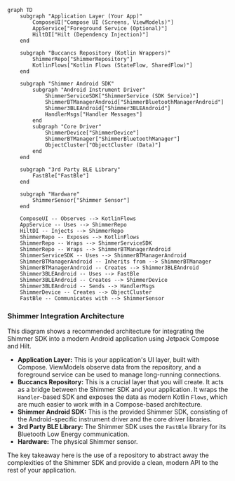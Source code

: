 ```mermaid
graph TD
    subgraph "Application Layer (Your App)"
        ComposeUI["Compose UI (Screens, ViewModels)"]
        AppService["Foreground Service (Optional)"]
        HiltDI["Hilt (Dependency Injection)"]
    end

    subgraph "Buccancs Repository (Kotlin Wrappers)"
        ShimmerRepo["ShimmerRepository"]
        KotlinFlows["Kotlin Flows (StateFlow, SharedFlow)"]
    end

    subgraph "Shimmer Android SDK"
        subgraph "Android Instrument Driver"
            ShimmerServiceSDK["ShimmerService (SDK Service)"]
            ShimmerBTManagerAndroid["ShimmerBluetoothManagerAndroid"]
            Shimmer3BLEAndroid["Shimmer3BLEAndroid"]
            HandlerMsgs["Handler Messages"]
        end
        subgraph "Core Driver"
            ShimmerDevice["ShimmerDevice"]
            ShimmerBTManager["ShimmerBluetoothManager"]
            ObjectCluster["ObjectCluster (Data)"]
        end
    end

    subgraph "3rd Party BLE Library"
        FastBle["FastBle"]
    end

    subgraph "Hardware"
        ShimmerSensor["Shimmer Sensor"]
    end

    ComposeUI -- Observes --> KotlinFlows
    AppService -- Uses --> ShimmerRepo
    HiltDI -- Injects --> ShimmerRepo
    ShimmerRepo -- Exposes --> KotlinFlows
    ShimmerRepo -- Wraps --> ShimmerServiceSDK
    ShimmerRepo -- Wraps --> ShimmerBTManagerAndroid
    ShimmerServiceSDK -- Uses --> ShimmerBTManagerAndroid
    ShimmerBTManagerAndroid -- Inherits from --> ShimmerBTManager
    ShimmerBTManagerAndroid -- Creates --> Shimmer3BLEAndroid
    Shimmer3BLEAndroid -- Uses --> FastBle
    Shimmer3BLEAndroid -- Creates --> ShimmerDevice
    Shimmer3BLEAndroid -- Sends --> HandlerMsgs
    ShimmerDevice -- Creates --> ObjectCluster
    FastBle -- Communicates with --> ShimmerSensor
```

### Shimmer Integration Architecture

This diagram shows a recommended architecture for integrating the Shimmer SDK into a modern Android application using
Jetpack Compose and Hilt.

- **Application Layer:** This is your application's UI layer, built with Compose. ViewModels observe data from the
  repository, and a foreground service can be used to manage long-running connections.
- **Buccancs Repository:** This is a crucial layer that you will create. It acts as a bridge between the Shimmer SDK and
  your application. It wraps the `Handler`-based SDK and exposes the data as modern Kotlin `Flows`, which are much
  easier to work with in a Compose-based architecture.
- **Shimmer Android SDK:** This is the provided Shimmer SDK, consisting of the Android-specific instrument driver and
  the core driver libraries.
- **3rd Party BLE Library:** The Shimmer SDK uses the `FastBle` library for its Bluetooth Low Energy communication.
- **Hardware:** The physical Shimmer sensor.

The key takeaway here is the use of a repository to abstract away the complexities of the Shimmer SDK and provide a
clean, modern API to the rest of your application.
